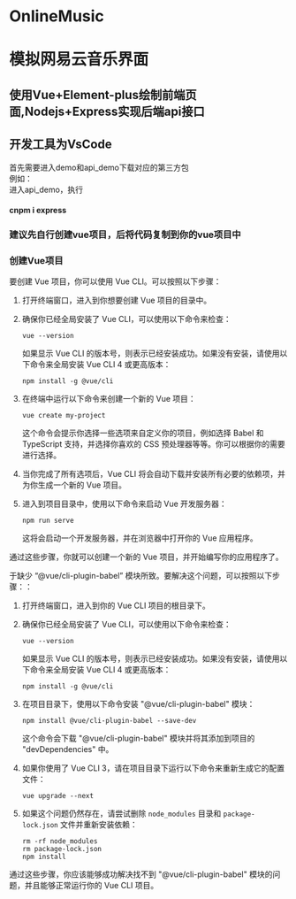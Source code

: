 # OnlineMusic
# 模拟网易云音乐界面
## 使用Vue+Element-plus绘制前端页面,Nodejs+Express实现后端api接口
## 开发工具为VsCode
首先需要进入demo和api_demo下载对应的第三方包<br>
例如：<br>
进入api_demo，执行<br>
#### cnpm i express

### 建议先自行创建vue项目，后将代码复制到你的vue项目中<br>
### 创建Vue项目
要创建 Vue 项目，你可以使用 Vue CLI。可以按照以下步骤：

1. 打开终端窗口，进入到你想要创建 Vue 项目的目录中。

2. 确保你已经全局安装了 Vue CLI，可以使用以下命令来检查：

   ```
   vue --version
   ```

   如果显示 Vue CLI 的版本号，则表示已经安装成功。如果没有安装，请使用以下命令来全局安装 Vue CLI 4 或更高版本：

   ```
   npm install -g @vue/cli
   ```

3. 在终端中运行以下命令来创建一个新的 Vue 项目：

   ```
   vue create my-project
   ```

   这个命令会提示你选择一些选项来自定义你的项目，例如选择 Babel 和 TypeScript 支持，并选择你喜欢的 CSS 预处理器等等。你可以根据你的需要进行选择。

4. 当你完成了所有选项后，Vue CLI 将会自动下载并安装所有必要的依赖项，并为你生成一个新的 Vue 项目。

5. 进入到项目目录中，使用以下命令来启动 Vue 开发服务器：

   ```
   npm run serve
   ```

   这将会启动一个开发服务器，并在浏览器中打开你的 Vue 应用程序。

通过这些步骤，你就可以创建一个新的 Vue 项目，并开始编写你的应用程序了。

于缺少 “@vue/cli-plugin-babel” 模块所致。要解决这个问题，可以按照以下步骤：：

1. 打开终端窗口，进入到你的 Vue CLI 项目的根目录下。

2. 确保你已经全局安装了 Vue CLI，可以使用以下命令来检查：

   ```
   vue --version
   ```

   如果显示 Vue CLI 的版本号，则表示已经安装成功。如果没有安装，请使用以下命令来全局安装 Vue CLI 4 或更高版本：

   ```
   npm install -g @vue/cli
   ```

3. 在项目目录下，使用以下命令安装 "@vue/cli-plugin-babel" 模块：

   ```
   npm install @vue/cli-plugin-babel --save-dev
   ```

   这个命令会下载 "@vue/cli-plugin-babel" 模块并将其添加到项目的 "devDependencies" 中。

4. 如果你使用了 Vue CLI 3，请在项目目录下运行以下命令来重新生成它的配置文件：

   ```
   vue upgrade --next
   ```

5. 如果这个问题仍然存在，请尝试删除 `node_modules` 目录和 `package-lock.json` 文件并重新安装依赖：

   ```
   rm -rf node_modules
   rm package-lock.json
   npm install
   ```

通过这些步骤，你应该能够成功解决找不到 "@vue/cli-plugin-babel" 模块的问题，并且能够正常运行你的 Vue CLI 项目。
